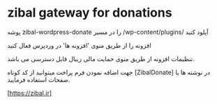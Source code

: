 # zibal gateway for donations


پوشه zibal-wordpress-donate را در مسیر /wp-content/plugins/ آپلود کنید

افزونه را از طریق منوی 'افزونه ها' در وردپرس فعال کنید

تنظیمات افزونه از طریق منوی حمایت مالی زیبال قابل دسترسی می باشد.

جهت اضافه نمودن فرم پراخت میتوانید از کد کوتاه [ZibalDonate] در نوشته ها یا صفحات استفاده فرمایید.

[https://zibal.ir]
